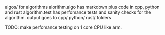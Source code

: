 algos/ for algorithms
alorithm.algo has markdown plus code in cpp, python and rust
algorithm.test has perfomance tests and sanity checks for the algorithm. output goes to cpp/ python/ rust/ folders


TODO:
make perfomance testing on 1 core CPU like arm.